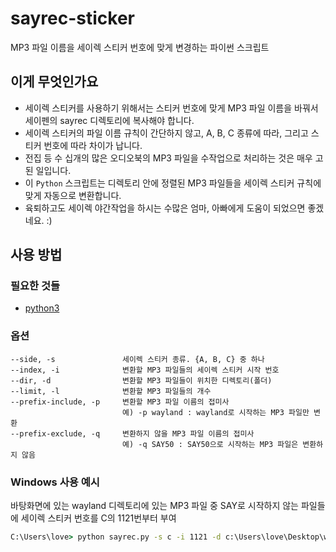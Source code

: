 # sayrec-sticker
MP3 파일 이름을 세이렉 스티커 번호에 맞게 변경하는 파이썬 스크립트

## 이게 무엇인가요
* 세이렉 스티커를 사용하기 위해서는 스티커 번호에 맞게 MP3 파일 이름을 바꿔서 세이펜의 sayrec 디렉토리에 복사해야 합니다.
* 세이렉 스티커의 파일 이름 규칙이 간단하지 않고, A, B, C 종류에 따라, 그리고 스티커 번호에 따라 차이가 납니다.
* 전집 등 수 십개의 많은 오디오북의 MP3 파일을 수작업으로 처리하는 것은 매우 고된 일입니다.
* 이 `Python` 스크립트는 디렉토리 안에 정렬된 MP3 파일들을 세이렉 스티커 규칙에 맞게 자동으로 변환합니다.
* 육퇴하고도 세이렉 야간작업을 하시는 수많은 엄마, 아빠에게 도움이 되었으면 좋겠네요. :)

## 사용 방법

### 필요한 것들
* [python3](https://www.python.org/downloads/)  

### 옵션
```
--side, -s               세이렉 스티커 종류. {A, B, C} 중 하나
--index, -i              변환할 MP3 파일들의 세이렉 스티커 시작 번호
--dir, -d                변환할 MP3 파일들이 위치한 디렉토리(폴더)
--limit, -l              변환할 MP3 파일들의 개수
--prefix-include, -p     변환할 MP3 파일 이름의 접미사
                         예) -p wayland : wayland로 시작하는 MP3 파일만 변환
--prefix-exclude, -q     변환하지 않을 MP3 파일 이름의 접미사
                         예) -q SAY50 : SAY50으로 시작하는 MP3 파일은 변환하지 않음
```

### Windows 사용 예시
바탕화면에 있는 wayland 디렉토리에 있는 MP3 파일 중 SAY로 시작하지 않는 파일들에 세이렉 스티커 번호를 C의 1121번부터 부여
```cmd
C:\Users\love> python sayrec.py -s c -i 1121 -d c:\Users\love\Desktop\wayland -q SAY
```

